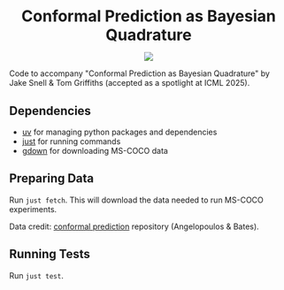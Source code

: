 <h1 align="center" style="margin-bottom:0px; border-bottom:0px; padding-bottom:0px">Conformal Prediction as Bayesian Quadrature</h1>

<p align="center">
    <a style="text-decoration:none !important;" href="https://arxiv.org/abs/2502.13228" alt="arXiv"><img src="https://img.shields.io/badge/paper-arXiv-red" /></a>
</p>

Code to accompany "Conformal Prediction as Bayesian Quadrature" by Jake Snell & Tom Griffiths (accepted as a spotlight at ICML 2025).

## Dependencies

- [uv](https://github.com/astral-sh/uv) for managing python packages and dependencies
- [just](https://github.com/casey/just) for running commands
- [gdown](https://github.com/wkentaro/gdown) for downloading MS-COCO data

## Preparing Data

Run `just fetch`. This will download the data needed to run MS-COCO experiments.

Data credit: [conformal prediction](https://github.com/aangelopoulos/conformal-prediction) repository (Angelopoulos & Bates).

## Running Tests

Run `just test`.
